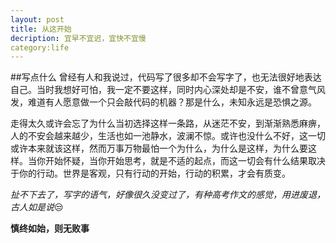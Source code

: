 ```yaml
---
layout: post
title: 从这开始
decription: 宜早不宜迟，宜快不宜慢
category:life
---
```

##写点什么
   曾经有人和我说过，代码写了很多却不会写字了，也无法很好地表达自己。当时我想好可怕，我一定不要这样，同时内心深处却是不安，谁不曾意气风发，难道有人愿意做一个只会敲代码的机器？那是什么，未知永远是恐惧之源。

  走得太久或许会忘了为什么当初选择这样一条路，从迷茫不安，到渐渐熟悉麻痹，人的不安会越来越少，生活也如一池静水，波澜不惊。或许也没什么不好，这一切或许本来就该这样，然而万事万物最怕一个为什么，为什么是这样，为什么要这样。当你开始怀疑，当你开始思考，就是不适的起点，而这一切会有什么结果取决于你的行动。世界是客观，只有行动的开始，行动的积累，才会有质变。

  *扯不下去了，写字的语气，好像很久没变过了，有种高考作文的感觉，用进废退，古人如是说*:unamused:
  
  **慎终如始，则无败事**

 
 



  